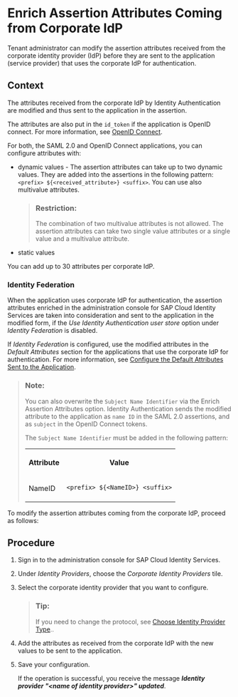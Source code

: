 <!-- loio7124201682434efb946e1046fde06afe -->

# Enrich Assertion Attributes Coming from Corporate IdP

Tenant administrator can modify the assertion attributes received from the corporate identity provider \(IdP\) before they are sent to the application \(service provider\) that uses the corporate IdP for authentication.



## Context

The attributes received from the corporate IdP by Identity Authentication are modified and thus sent to the application in the assertion.

The attributes are also put in the `id_token` if the application is OpenID connect. For more information, see [OpenID Connect](openid-connect-a789c9c.md).

For both, the SAML 2.0 and OpenID Connect applications, you can configure attributes with:

-   dynamic values - The assertion attributes can take up to two dynamic values. They are added into the assertions in the following pattern: `<prefix> ${<received_attribute>} <suffix>`. You can use also multivalue attributes.

    > ### Restriction:  
    > The combination of two multivalue attributes is not allowed. The assertion attributes can take two single value attributes or a single value and a multivalue attribute.

-   static values

You can add up to 30 attributes per corporate IdP.



### Identity Federation

When the application uses corporate IdP for authentication, the assertion attributes enriched in the administration console for SAP Cloud Identity Services are taken into consideration and sent to the application in the modified form, if the *Use Identity Authentication user store* option under *Identity Federation* is disabled.

If *Identity Federation* is configured, use the modified attributes in the *Default Attributes* section for the applications that use the corporate IdP for authentication. For more information, see [Configure the Default Attributes Sent to the Application](configure-the-default-attributes-sent-to-the-application-a2f1e46.md).

> ### Note:  
> You can also overwrite the `Subject Name Identifier` via the Enrich Assertion Attributes option. Identity Authentication sends the modified attribute to the application as `name ID` in the SAML 2.0 assertions, and as `subject` in the OpenID Connect tokens.
> 
> The `Subject Name Identifier` must be added in the following pattern:
> 
> 
> <table>
> <tr>
> <th valign="top">
> 
> Attribute
> 
> 
> 
> </th>
> <th valign="top">
> 
> Value
> 
> 
> 
> </th>
> </tr>
> <tr>
> <td valign="top">
> 
> NameID
> 
> 
> 
> </td>
> <td valign="top">
> 
> `<prefix> ${<NameID>} <suffix>`
> 
> 
> 
> </td>
> </tr>
> </table>

To modify the assertion attributes coming from the corporate IdP, proceed as follows:



## Procedure

1.  Sign in to the administration console for SAP Cloud Identity Services.

2.  Under *Identity Providers*, choose the *Corporate Identity Providers* tile.

3.  Select the corporate identity provider that you want to configure.

    > ### Tip:  
    > If you need to change the protocol, see [Choose Identity Provider Type](choose-identity-provider-type-0838379.md)..

4.  Add the attributes as received from the corporate IdP with the new values to be sent to the application.

5.  Save your configuration.

    If the operation is successful, you receive the message ***Identity provider "<name of identity provider\>" updated***.


